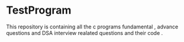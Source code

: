 # TestProgram

This repository is containing all the c programs fundamental , advance questions and DSA interview realated questions and their code  .
